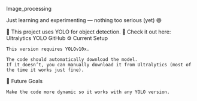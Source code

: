 Image_processing

Just learning and experimenting — nothing too serious (yet) 😄

🧠 This project uses YOLO for object detection.
🔗 Check it out here: Ultralytics YOLO GitHub
⚙️ Current Setup

    This version requires YOLOv10x.

    The code should automatically download the model.
    If it doesn’t, you can manually download it from Ultralytics (most of the time it works just fine).

🔄 Future Goals

    Make the code more dynamic so it works with any YOLO version.
